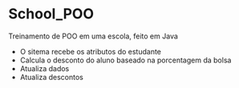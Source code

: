 # School_POO
Treinamento de POO em uma escola, feito em Java
- O sitema recebe os atributos do estudante
- Calcula o desconto do aluno baseado na porcentagem da bolsa
- Atualiza dados
- Atualiza descontos
